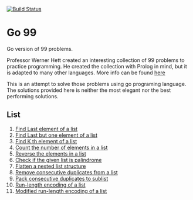 [![Build Status](https://travis-ci.org/thomasabraham/go99.svg?branch=master)](https://travis-ci.org/thomasabraham/go99)

# Go 99
Go version of 99 problems.

Professor Werner Hett created an interesting collection of 99 problems to practice programming. He created the collection with Prolog in mind, but it is adapted to many other languages. More info can be found [here](https://sites.google.com/site/prologsite/prolog-problems)

This is an attempt to solve those problems using go programing language.
The solutions provided here is neither the most elegant nor the best performing solutions. 

## List

1. [Find Last element of a list](list/p01.go)
2. [Find Last but one element of a list](list/p02.go)
3. [Find K th element of a list](list/p03.go)
4. [Count the number of elements in a list](list/p04.go)
5. [Reverse the elements in a list](list/p05.go)
6. [Check if the given list is palindrome](list/p06.go)
7. [Flatten a nested list structure](list/p07.go)
8. [Remove consecutive duplicates from a list](list/p08.go)
9. [Pack consecutive duplicates to sublist](list/p09.go)
10. [Run-length encoding of a list](list/p10.go)
11. [Modified run-length encoding of a list](list/p11.go)
